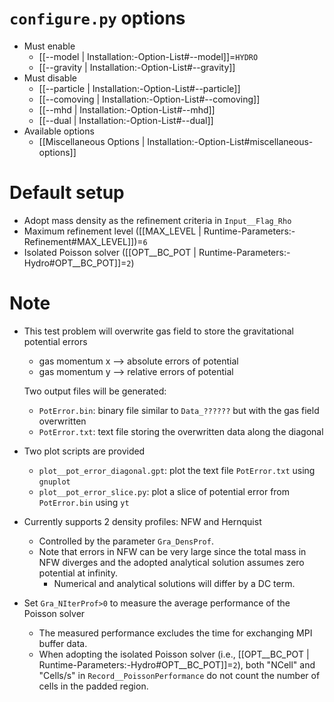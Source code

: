 # `configure.py` options
- Must enable
   - [[--model | Installation:-Option-List#--model]]=`HYDRO`
   - [[--gravity | Installation:-Option-List#--gravity]]
- Must disable
   - [[--particle | Installation:-Option-List#--particle]]
   - [[--comoving | Installation:-Option-List#--comoving]]
   - [[--mhd | Installation:-Option-List#--mhd]]
   - [[--dual | Installation:-Option-List#--dual]]
- Available options
   - [[Miscellaneous Options | Installation:-Option-List#miscellaneous-options]]


# Default setup
- Adopt mass density as the refinement criteria in `Input__Flag_Rho`
- Maximum refinement level ([[MAX_LEVEL | Runtime-Parameters:-Refinement#MAX_LEVEL]])=`6`
- Isolated Poisson solver ([[OPT__BC_POT | Runtime-Parameters:-Hydro#OPT__BC_POT]]=`2`)


# Note
- This test problem will overwrite gas field to store the gravitational potential errors
   - gas momentum x --> absolute errors of potential
   - gas momentum y --> relative errors of potential

   Two output files will be generated:
   - `PotError.bin`: binary file similar to `Data_??????` but with the gas field overwritten
   - `PotError.txt`: text   file storing the overwritten data along the diagonal

- Two plot scripts are provided
   - `plot__pot_error_diagonal.gpt`: plot the text file `PotError.txt` using `gnuplot`
   - `plot__pot_error_slice.py`: plot a slice of potential error from `PotError.bin` using `yt`

- Currently supports 2 density profiles: NFW and Hernquist
   - Controlled by the parameter `Gra_DensProf`.
   - Note that errors in NFW can be very large since the total mass in NFW diverges and the adopted analytical
     solution assumes zero potential at infinity.
      - Numerical and analytical solutions will differ by a DC term.

- Set `Gra_NIterProf>0` to measure the average performance of the Poisson solver
   - The measured performance excludes the time for exchanging MPI buffer data.
   - When adopting the isolated Poisson solver (i.e., [[OPT__BC_POT | Runtime-Parameters:-Hydro#OPT__BC_POT]]=`2`), both "NCell" and "Cells/s"
     in `Record__PoissonPerformance` do not count the number of cells in the padded region.
